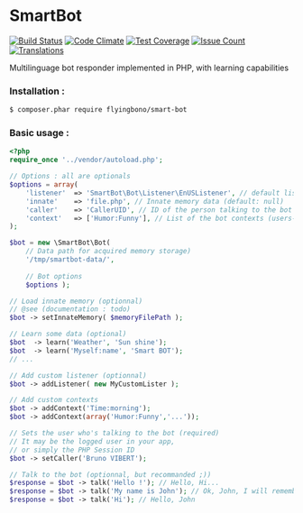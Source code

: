 # SmartBot
[![Build Status](https://img.shields.io/travis/flyingbono/SmartBot/master.svg?@SHA)](https://travis-ci.org/flyingbono/SmartBot)
[![Code Climate](https://codeclimate.com/github/flyingbono/SmartBot/badges/gpa.svg?@SHA)](https://codeclimate.com/github/flyingbono/SmartBot)
[![Test Coverage](https://codeclimate.com/github/flyingbono/SmartBot/badges/coverage.svg?@SHA)](https://codeclimate.com/github/flyingbono/SmartBot/coverage)
[![Issue Count](https://codeclimate.com/github/flyingbono/SmartBot/badges/issue_count.svg?@SHA)](https://codeclimate.com/github/flyingbono/SmartBot)
[![Translations](https://img.shields.io/badge/translations-1-red.svg?@SHA)](https://github.com/flyingbono/SmartBot/tree/master/lib/SmartBot/Bot/Listener)


Multilinguage bot responder implemented in PHP, with learning capabilities

### Installation :
``` sh
$ composer.phar require flyingbono/smart-bot
```

### Basic usage :

```php
<?php
require_once '../vendor/autoload.php';

// Options : all are optionals
$options = array(
	'listener' 	=> 'SmartBot\Bot\Listener\EnUSListener', // default listener (default: EnUSListener)
	'innate'	=> 'file.php', // Innate memory data (default: null)
	'caller'	=> 'CallerUID', // ID of the person talking to the bot (default: null)
	'context'	=> ['Humor:Funny'], // List of the bot contexts (users-defined)
);

$bot = new \SmartBot\Bot( 
	// Data path for acquired memory storage)
	'/tmp/smartbot-data/', 
	
	// Bot options
	$options );

// Load innate memory (optionnal)
// @see (documentation : todo)
$bot -> setInnateMemory( $memoryFilePath );

// Learn some data (optional)
$bot  -> learn('Weather', 'Sun shine');
$bot  -> learn('Myself:name', 'Smart BOT');
// ...

// Add custom listener (optionnal)
$bot -> addListener( new MyCustomLister );

// Add custom contexts
$bot -> addContext('Time:morning');
$bot -> addContext(array('Humor:Funny','...'));

// Sets the user who's talking to the bot (required)
// It may be the logged user in your app, 
// or simply the PHP Session ID
$bot -> setCaller('Bruno VIBERT');

// Talk to the bot (optionnal, but recommanded ;))
$response = $bot -> talk('Hello !'); // Hello, Hi...
$response = $bot -> talk('My name is John'); // Ok, John, I will remember that !
$response = $bot -> talk('Hi'); // Hello, John
```
